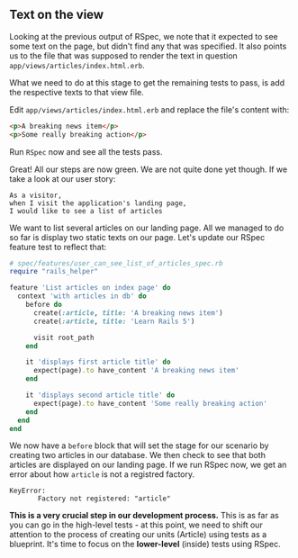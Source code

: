 ## Text on the view
Looking at the previous output of RSpec, we note that it expected to see some text on the page, but didn't find any that was specified. It also points us to the file that was supposed to render the text in question `app/views/articles/index.html.erb`.

What we need to do at this stage to get the remaining tests to pass, is add the respective texts to that view file.

Edit `app/views/articles/index.html.erb` and replace the file's content with:

```html
<p>A breaking news item</p>
<p>Some really breaking action</p>
```

Run `RSpec` now and see all the tests pass.

Great! All our steps are now green. We are not quite done yet though. If we take a look at our user story:

```
As a visitor, 
when I visit the application's landing page,
I would like to see a list of articles
```

We want to list several articles on our landing page. All we managed to do so far is display two static texts on our page. Let's update our RSpec feature test to reflect that:

```rb
# spec/features/user_can_see_list_of_articles_spec.rb
require "rails_helper"

feature 'List articles on index page' do
  context 'with articles in db' do
    before do
      create(:article, title: 'A breaking news item')
      create(:article, title: 'Learn Rails 5')

      visit root_path
    end

    it 'displays first article title' do
      expect(page).to have_content 'A breaking news item'
    end

    it 'displays second article title' do
      expect(page).to have_content 'Some really breaking action'
    end
  end
end
```

We now have a `before` block that will set the stage for our scenario by creating two articles in our database. We then check to see that both articles are displayed on our landing page. If we run RSpec now, we get an error about how `article` is not a registred factory.

```
KeyError:
       Factory not registered: "article"
```

**This is a very crucial step in our development process.** This is as far as you can go in the high-level tests - at this point, we need to shift our attention to the process of creating our units (Article) using tests as a blueprint. It's time to focus on the **lower-level** (inside) tests using RSpec.